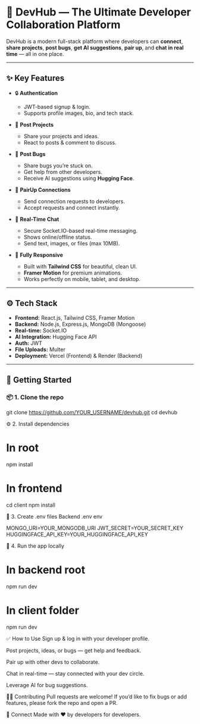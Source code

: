 # 🚀 DevHub — The Ultimate Developer Collaboration Platform

DevHub is a modern full-stack platform where developers can **connect**, **share projects**, **post bugs**, **get AI suggestions**, **pair up**, and **chat in real time** — all in one place.  

---

## ✨ **Key Features**

- 🔒 **Authentication**
  - JWT-based signup & login.
  - Supports profile images, bio, and tech stack.

- 📢 **Post Projects**
  - Share your projects and ideas.
  - React to posts & comment to discuss.

- 🐞 **Post Bugs**
  - Share bugs you’re stuck on.
  - Get help from other developers.
  - Receive AI suggestions using **Hugging Face**.

- 🤝 **PairUp Connections**
  - Send connection requests to developers.
  - Accept requests and connect instantly.

- 💬 **Real-Time Chat**
  - Secure Socket.IO-based real-time messaging.
  - Shows online/offline status.
  - Send text, images, or files (max 10MB).

- 📱 **Fully Responsive**
  - Built with **Tailwind CSS** for beautiful, clean UI.
  - **Framer Motion** for premium animations.
  - Works perfectly on mobile, tablet, and desktop.

---

## ⚙️ **Tech Stack**

- **Frontend:** React.js, Tailwind CSS, Framer Motion  
- **Backend:** Node.js, Express.js, MongoDB (Mongoose)
- **Real-time:** Socket.IO
- **AI Integration:** Hugging Face API
- **Auth:** JWT
- **File Uploads:** Multer
- **Deployment:** Vercel (Frontend) & Render (Backend)

---

## 🚀 **Getting Started**

### 📦 1. Clone the repo


git clone https://github.com/YOUR_USERNAME/devhub.git
cd devhub

⚙️ 2. Install dependencies

# In root
npm install

# In frontend
cd client
npm install

🔑 3. Create .env files
Backend .env
env

MONGO_URI=YOUR_MONGODB_URI
JWT_SECRET=YOUR_SECRET_KEY
HUGGINGFACE_API_KEY=YOUR_HUGGINGFACE_API_KEY

📡 4. Run the app locally

# In backend root
npm run dev

# In client folder
npm run dev

✅ How to Use
Sign up & log in with your developer profile.

Post projects, ideas, or bugs — get help and feedback.

Pair up with other devs to collaborate.

Chat in real-time — stay connected with your dev circle.

Leverage AI for bug suggestions.

🧑‍💻 Contributing
Pull requests are welcome! If you’d like to fix bugs or add features, please fork the repo and open a PR.

🙌 Connect
Made with ❤️ by developers for developers.
